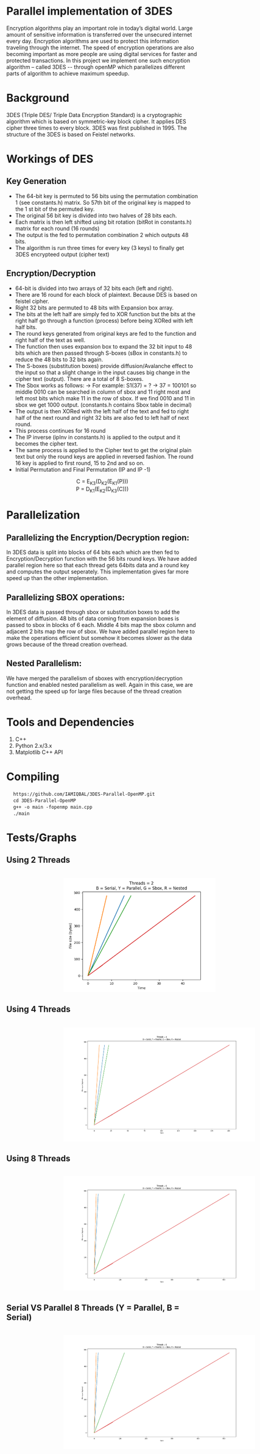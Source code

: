 # Parallel implementation of 3DES

Encryption algorithms play an important role in today’s digital world. Large
amount of sensitive information is transferred over the unsecured internet every
day. Encryption algorithms are used to protect this information traveling through
the internet. The speed of encryption operations are also becoming important as
more people are using digital services for faster and protected transactions. In this
project we implement one such encryption algorithm – called 3DES -- through
openMP which parallelizes different parts of algorithm to achieve maximum
speedup.

# Background

3DES (Triple DES/ Triple Data Encryption Standard) is a cryptographic
algorithm which is based on symmetric-key block cipher. It applies DES cipher
three times to every block. 3DES was first published in 1995. The structure of the
3DES is based on Feistel networks.

# Workings of DES
## Key Generation
<ul>
<li>The 64-bit key is permuted to 56 bits using the permutation combination 1
(see constants.h) matrix. So 57th bit of the original key is mapped to the 1 st
bit of the permuted key.</li>
<li>The original 56 bit key is divided into two halves of 28 bits each.</li>
<li>Each matrix is then left shifted using bit rotation (bitRot in constants.h)
matrix for each round (16 rounds)</li>
<li>The output is the fed to permutation combination 2 which outputs 48 bits.</li>
<li>The algorithm is run three times for every key (3 keys) to finally get 3DES
encrypteed output (cipher text)</li>
</ul>

## Encryption/Decryption

<ul>
<li>64-bit is divided into two arrays of 32 bits each (left and
right).</li>
<li>There are 16 round for each block of plaintext. Because DES is based on
feistel cipher.</li>
<li>Right 32 bits are permuted to 48 bits with Expansion box array.</li>
<li>The bits at the left half are simply fed to XOR function but the bits at the
right half go through a function (process) before being XORed with left half
bits.</li>
<li>The round keys generated from original keys are fed to the function and
right half of the text as well.</li>
<li>The function then uses expansion box to expand the 32 bit input to 48 bits
which are then passed through S-boxes (sBox in constants.h) to reduce the
48 bits to 32 bits again.</li>
<li>The S-boxes (substitution boxes) provide diffusion/Avalanche effect to the
input so that a slight change in the input causes big change in the cipher
text (output). There are a total of 8 S-boxes.</li>
<li> The Sbox works as follows:
-> For example: S1(37) = ?
-> 37 = 100101 so middle 0010
can be searched in column of
sbox and 11 right most and
left most bits which make 11
in the row of sbox. If we find
0010 and 11 in sbox we get
1000 output. (constants.h
contains Sbox table in decimal)
</li>
<li>The output is then XORed
with the left half of the text
and fed to right half of the
next round and right 32 bits
are also fed to left half of
next round.</li>
<li>This process continues for 16 round </li>
<li>The IP inverse (ipInv in constants.h) is applied to the output and it becomes
the cipher text.</li>
<li>The same process is applied to the Cipher text to get the original plain text
but only the round keys are applied in reversed fashion. The round 16 key is
applied to first round, 15 to 2nd and so on.</li>
<li>Initial Permutation and Final Permutation (IP and IP -1)
</li>
</ul>

<center>C = E<sub>K3</sub>(D<sub>K2</sub>(E<sub>K1</sub>(P)))</center>
<center>P = D<sub>K1</sub>(E<sub>K2</sub>(D<sub>K3</sub>(C)))
</center>

# Parallelization

## Parallelizing the Encryption/Decryption region:

In 3DES data is split into blocks of 64 bits each which are then fed to
Encryption/Decryption function with the 56 bits round keys. We have added
parallel region here so that each thread gets 64bits data and a round key and
computes the output seperately. This implementation gives far more speed up
than the other implementation.

## Parallelizing SBOX operations:

In 3DES data is passed through sbox or substitution boxes to add the
element of diffusion. 48 bits of data coming from expansion boxes is passed to
sbox in blocks of 6 each. Middle 4 bits map the sbox column and adjacent 2 bits
map the row of sbox. We have added parallel region here to make the operations
efficient but somehow it becomes slower as the data grows because of the thread
creation overhead.

## Nested Parallelism:

We have merged the parallelism of sboxes with encryption/decryption function
and enabled nested parallelism as well. Again in this case, we are not getting the
speed up for large files because of the thread creation overhead.

# Tools and Dependencies
1. C++
2. Python 2.x/3.x
3. Matplotlib C++ API

# Compiling
&emsp; ```https://github.com/IAMIQBAL/3DES-Parallel-OpenMP.git```
<br>
&emsp; ```cd 3DES-Parallel-OpenMP```
<br>
&emsp; ```g++ -o main -fopenmp main.cpp```
<br>
&emsp; ```./main```

# Tests/Graphs

## Using 2 Threads
<br>
<img src = "graphs/2Threads.png" raw = true alt="LZW" style="margin-left: 150px; width:400px; height:300px;">
<br>

## Using 4 Threads
<br>
<img src = "graphs/4 Threads.png" raw = true alt="LZW" style="margin-left: 150px;height:300px;">
<br>

## Using 8 Threads
<br>
<img src = "graphs/8 Threads.png" raw = true alt="LZW" style="margin-left: 150px;height:300px;">

## Serial VS Parallel 8 Threads (Y = Parallel, B = Serial)
<br>
<img src = "graphs/8 Threads.png" raw = true alt="LZW" style="margin-left: 150px;height:300px;">

<br>
<br>
<br>